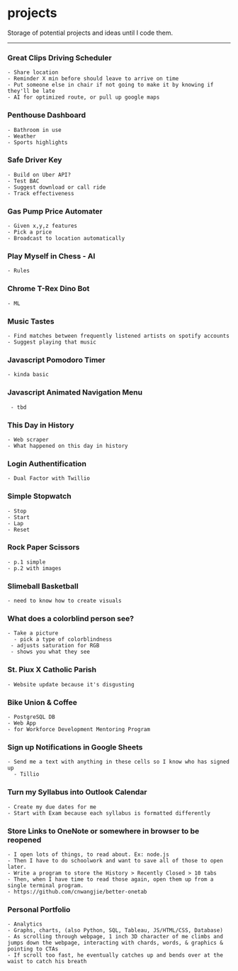 # projects
Storage of potential projects and ideas until I code them.

---

### Great Clips Driving Scheduler
	- Share location
	- Reminder X min before should leave to arrive on time 
	- Put someone else in chair if not going to make it by knowing if they'll be late
	- AI for optimized route, or pull up google maps

### Penthouse Dashboard
	- Bathroom in use
	- Weather
	- Sports highlights

### Safe Driver Key
	- Build on Uber API?
	- Test BAC
	- Suggest download or call ride
	- Track effectiveness

### Gas Pump Price Automater
	- Given x,y,z features
	- Pick a price
	- Broadcast to location automatically

### Play Myself in Chess - AI
	- Rules

### Chrome T-Rex Dino Bot
	- ML 

### Music Tastes
	- Find matches between frequently listened artists on spotify accounts
	- Suggest playing that music

### Javascript Pomodoro Timer
  	- kinda basic

### Javascript Animated Navigation Menu
 	 - tbd

### This Day in History
	- Web scraper
  	- What happened on this day in history

### Login Authentification
	- Dual Factor with Twillio

### Simple Stopwatch
	- Stop
	- Start
	- Lap
	- Reset

### Rock Paper Scissors
	- p.1 simple
  	- p.2 with images

### Slimeball Basketball
	- need to know how to create visuals

### What does a colorblind person see?
	- Take a picture
	  - pick a type of colorblindness
 	 - adjusts saturation for RGB 
 	 - shows you what they see 

### St. Piux X Catholic Parish
	- Website update because it's disgusting

### Bike Union & Coffee
	- PostgreSQL DB
	- Web App
  	- for Workforce Development Mentoring Program

### Sign up Notifications in Google Sheets
	- Send me a text with anything in these cells so I know who has signed up
	  - Tillio 

### Turn my Syllabus into Outlook Calendar
	- Create my due dates for me
	- Start with Exam because each syllabus is formatted differently

### Store Links to OneNote or somewhere in browser to be reopened
	- I open lots of things, to read about. Ex: node.js
	- Then I have to do schoolwork and want to save all of those to open later.
	- Write a program to store the History > Recently Closed > 10 tabs
	- Then, when I have time to read those again, open them up from a single terminal program.
	- https://github.com/cnwangjie/better-onetab

### Personal Portfolio
	- Analytics
	- Graphs, charts, (also Python, SQL, Tableau, JS/HTML/CSS, Database)
	- As scrolling through webpage, 1 inch 3D character of me climbs and jumps down the webpage, interacting with chards, words, & graphics & pointing to CTAs
	- If scroll too fast, he eventually catches up and bends over at the waist to catch his breath
